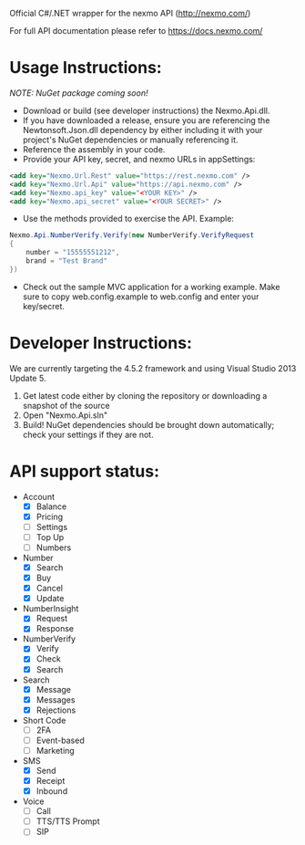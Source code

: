 Official C#/.NET wrapper for the nexmo API (http://nexmo.com/)

For full API documentation please refer to https://docs.nexmo.com/

Usage Instructions: 
===========================
_NOTE: NuGet package coming soon!_

* Download or build (see developer instructions) the Nexmo.Api.dll.
* If you have downloaded a release, ensure you are referencing the
Newtonsoft.Json.dll dependency by either including it with your project's
NuGet dependencies or manually referencing it.
* Reference the assembly in your code.
* Provide your API key, secret, and nexmo URLs in appSettings:

```XML
<add key="Nexmo.Url.Rest" value="https://rest.nexmo.com" />
<add key="Nexmo.Url.Api" value="https://api.nexmo.com" />
<add key="Nexmo.api_key" value="<YOUR KEY>" />
<add key="Nexmo.api_secret" value="<YOUR SECRET>" />
```

* Use the methods provided to exercise the API. Example:

```C#
Nexmo.Api.NumberVerify.Verify(new NumberVerify.VerifyRequest
{
    number = "15555551212",
    brand = "Test Brand"
})
```

* Check out the sample MVC application for a working example.
Make sure to copy web.config.example to web.config and enter your key/secret.

Developer Instructions: 
===========================

We are currently targeting the 4.5.2 framework and using Visual Studio 2013 Update 5.

1. Get latest code either by cloning the repository or downloading a snapshot of the source
2. Open "Nexmo.Api.sln"
3. Build! NuGet dependencies should be brought down automatically; check your settings if they are not.

API support status:
===================

* Account
  * [x] Balance
  * [x] Pricing
  * [ ] Settings
  * [ ] Top Up
  * [ ] Numbers
* Number
  * [X] Search
  * [X] Buy
  * [X] Cancel
  * [X] Update
* NumberInsight
  * [x] Request
  * [x] Response
* NumberVerify
  * [x] Verify
  * [x] Check
  * [x] Search
* Search
  * [X] Message
  * [X] Messages
  * [X] Rejections
* Short Code
  * [ ] 2FA
  * [ ] Event-based
  * [ ] Marketing
* SMS
  * [X] Send
  * [X] Receipt
  * [X] Inbound
* Voice
  * [ ] Call
  * [ ] TTS/TTS Prompt
  * [ ] SIP